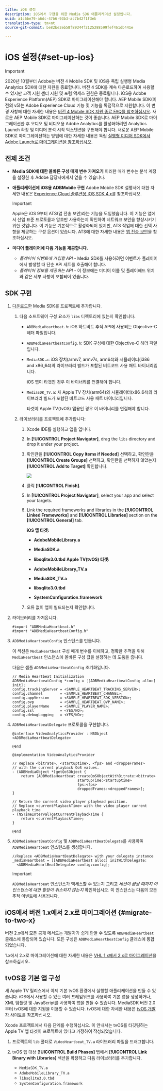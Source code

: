 ```yaml
---
title: iOS 설정
description: iOS에서 구현을 위한 Media SDK 애플리케이션 설정입니다.
uuid: a1c6be79-a6dc-47b6-93b3-ac7b42f1f3eb
translation-type: tm+mt
source-git-commit: be82be2eb58f89344f2125288599fef461db441e

---
```



# iOS 설정{#set-up-ios}

>[!IMPORTANT]
>
>2020년 10월부터 Adobe는 버전 4 Mobile SDK 및 iOS용 독립 실행형 Media Analytics SDK에 대한 지원을 종료합니다. 버전 4 SDK를 계속 다운로드하여 사용할 수 있지만 고객 지원 센터 지원 및 포럼 액세스 권한은 종료됩니다. iOS용 Adobe Experience Platform(AEP) SDK로 마이그레이션해야 합니다. AEP Mobile SDK(이전의 v5)는 Adobe Experience Cloud 기능 및 기능을 독점적으로 지원합니다. 이 변경 사항에 대한 자세한 내용은 [버전 4 Mobile SDK 지원 종료 FAQ를 참조하십시오](https://aep-sdks.gitbook.io/docs/version-4-sdk-end-of-support-faq). 새로운 AEP Mobile SDK로 마이그레이션하는 것이 좋습니다.
AEP Mobile SDK로 마이그레이션한 후 오디오 및 비디오용 Adobe Analytics를 활성화하려면 Analytics Launch 확장 및 미디어 분석 시작 익스텐션을 구현해야 합니다. 새로운 AEP Mobile SDK로 마이그레이션하는 방법에 대한 자세한 내용은 독립 [실행형 미디어 SDK에서 Adobe Launch로 마이그레이션을 참조하십시오 ](https://docs.adobe.com/content/help/en/media-analytics/using/sdk-implement/sdk-to-launch/sdk-to-launch-migration.html)


## 전제 조건

* **Media SDK에 대한 올바른 구성 매개 변수 가져오기**
이러한 매개 변수는 분석 계정을 설정한 후 Adobe 담당자에게서 얻을 수 있습니다.
* **애플리케이션에 iOS용 ADBMobile 구현**
Adobe Mobile SDK 설명서에 대한 자세한 내용은 [Experience Cloud 솔루션용 iOS SDK 4.x](https://docs.adobe.com/content/help/ko-KR/mobile-services/ios/overview.html)를 참조하십시오.

   >[!IMPORTANT]
   >
   >Apple은 iOS 9부터 ATS(앱 전송 보안)라는 기능을 도입했습니다. 이 기능은 앱에서 산업 표준 프로토콜과 암호만 사용하는지 확인하여 네트워크 보안을 향상시키기 위한 것입니다. 이 기능은 기본적으로 활성화되어 있지만, ATS 작업에 대한 선택 사항을 제공하는 구성 옵션이 있습니다. ATS에 대한 자세한 내용은 [앱 전송 보안](https://docs.adobe.com/content/help/en/mobile-services/ios/config-ios/app-transport-security.html)을 참조하십시오.

* **미디어 플레이어에 다음 기능을 제공합니다.**

   * _플레이어 이벤트에 가입할 API_ - Media SDK를 사용하려면 이벤트가 플레이어에서 발생할 때 단순 API 세트를 호출해야 합니다.
   * _플레이어 정보를 제공하는 API_ - 이 정보에는 미디어 이름 및 플레이헤드 위치와 같은 세부 사항이 포함되어 있습니다.

## SDK 구현

1. [다운로드한](/help/sdk-implement/download-sdks.md#download-2x-sdks) Media SDK를 프로젝트에 추가합니다.

   1. 다음 소프트웨어 구성 요소가 `libs` 디렉토리에 있는지 확인합니다.

      * `ADBMediaHeartbeat.h`: iOS 하트비트 추적 API에 사용되는 Objective-C 헤더 파일입니다.
      * `ADBMediaHeartbeatConfig.h`: SDK 구성에 대한 Objective-C 헤더 파일입니다.
      * `MediaSDK.a`: iOS 장치(armv7, armv7s, arm64)와 시뮬레이터(i386 and x86_64)의 라이브러리 빌드가 포함된 비트코드 사용 패트 바이너리입니다.

         iOS 앱이 타겟인 경우 이 바이너리를 연결해야 합니다.

      * `MediaSDK_TV.a`: 새 Apple TV 장치(arm64)와 시뮬레이터(x86_64)의 라이브러리 빌드가 포함된 비트코드 사용 패트 바이너리입니다.

         타겟이 Apple TV(tvOS) 앱용인 경우 이 바이너리를 연결해야 합니다.
   1. 라이브러리를 프로젝트에 추가합니다:

      1. Xcode IDE를 실행하고 앱을 엽니다.
      1. In **[!UICONTROL Project Navigator]**, drag the `libs` directory and drop it under your project.

      1. 확인란을 **[!UICONTROL Copy Items if Needed]** 선택하고, 확인란을 **[!UICONTROL Create Groups]** 선택하고, 확인란을 선택하지 않았는지 **[!UICONTROL Add to Target]** 확인합니다.

         ![](assets/choose-options_ios.png)

      1. 클릭 **[!UICONTROL Finish]**.
      1. In **[!UICONTROL Project Navigator]**, select your app and select your targets.
      1. Link the required frameworks and libraries in the **[!UICONTROL Linked Frameworks]** and **[!UICONTROL Libraries]** section on the **[!UICONTROL General]** tab.

         **iOS 앱 타겟:**

         * **AdobeMobileLibrary.a**
         * **MediaSDK.a**
         * **libsqlite3.0.tbd**
         **Apple TV(tvOS) 타겟:**

         * **AdobeMobileLibrary_TV.a**
         * **MediaSDK_TV.a**
         * **libsqlite3.0.tbd**
         * **SystemConfiguration.framework**
      1. 오류 없이 앱이 빌드되는지 확인합니다.




1. 라이브러리를 가져옵니다.

   ```
   #import "ADBMediaHeartbeat.h"
   #import "ADBMediaHeartbeatConfig.h"
   ```

1. `ADBMediaHeartbeatConfig` 인스턴스를 만듭니다.

   이 섹션은 `MediaHeartbeat` 구성 매개 변수를 이해하고, 정확한 추적을 위해 `MediaHeartbeat` 인스턴스에 올바른 구성 값을 설정하는 데 도움을 줍니다.

   다음은 샘플 `ADBMediaHeartbeatConfig` 초기화입니다.

   ```
   // Media Heartbeat Initialization
   ADBMediaHeartbeatConfig *config = [[ADBMediaHeartbeatConfig alloc] init];
   config.trackingServer = <SAMPLE_HEARTBEAT_TRACKING_SERVER>;
   config.channel        = <SAMPLE_HEARTBEAT_CHANNEL>;
   config.appVersion     = <SAMPLE_HEARTBEAT_SDK_VERSION>;
   config.ovp            = <SAMPLE_HEARTBEAT_OVP_NAME>;
   config.playerName     = <SAMPLE_PLAYER_NAME>;
   config.ssl            = <YES/NO>;
   config.debugLogging   = <YES/NO>;
   ```

1. `ADBMediaHeartbeatDelegate` 프로토콜을 구현합니다.

   ```
   @interface VideoAnalyticsProvider : NSObject <ADBMediaHeartbeatDelegate>
   
   @end
   
   @implementation VideoAnalyticsProvider
   
   // Replace <bitrate>, <startuptime>, <fps> and <droppeFrames>  
   // with the current playback QoS values.
   - (ADBMediaObject *)getQoSObject {
       return [ADBMediaHeartbeat createQoSObjectWithBitrate:<bitrate>  
                                 startupTime:<startuptime>   
                                 fps:<fps>  
                                 droppedFrames:<droppedFrames>];
   }
   
   // Return the current video player playhead position.
   // Replace <currentPlaybackTime> with the video player current playback time
   - (NSTimeInterval)getCurrentPlaybackTime {
       return <currentPlaybackTime>;
   }
   
   @end
   ```

1. `ADBMediaHeartBeatConfig` 및 `ADBMediaHeartBeatDelegate`를 사용하여 `ADBMediaHeartbeat` 인스턴스를 생성합니다.

   ```
   //Replace <ADBMediaHeartBeatDelegate> with your delegate instance
   _mediaHeartbeat = [[ADBMediaHeartbeat alloc] initWithDelegate:
     <ADBMediaHeartBeatDelegate> config:config];
   ```

   >[!IMPORTANT]
   >
   >`ADBMediaHeartbeat` 인스턴스가 액세스할 수 있는지 그리고 *세션이 끝날 때까지 이 인스턴스에 대한 할당이 취소되지 않는지* 확인하십시오. 이 인스턴스는 다음의 모든 추적 이벤트에 사용됩니다.

## iOS에서 버전 1.x에서 2.x로 마이그레이션 {#migrate-to-two-x}

버전 2.x에서 모든 공개 메서드는 개발자가 쉽게 만들 수 있도록 `ADBMediaHeartbeat` 클래스에 통합되어 있습니다. 모든 구성은 `ADBMediaHeartbeatConfig` 클래스에 통합되었습니다.

1.x에서 2.x로 마이그레이션에 대한 자세한 내용은 [VHL 1.x에서 2.x로 마이그레이션](/help/sdk-implement/va-1x-to-2x/mig-1x-2x-overview.md)을 참조하십시오.

## tvOS용 기본 앱 구성

새 Apple TV 릴리스에서 이제 기본 tvOS 환경에서 실행할 애플리케이션을 만들 수 있습니다. iOS에서 사용할 수 있는 여러 프레임워크를 사용하여 기본 앱을 생성하거나, XML 템플릿 및 JavaScript를 사용하여 앱을 만들 수 있습니다. MediaSDK 버전 2.0부터 tvOS에 대한 지원을 이용할 수 있습니다. tvOS에 대한 자세한 내용은 [tvOS 개발자 사이트](https://developer.apple.com/tvos/)를 참조하십시오.

Xcode 프로젝트에서 다음 단계를 수행하십시오. 이 안내서는 tvOS를 타깃팅하는 Apple TV 앱 타겟이 프로젝트에 있다고 가정하여 작성되었습니다.

1. 프로젝트의 `lib` 폴더로 `VideoHeartbeat_TV.a` 라이브러리 파일을 드래그합니다.

1. tvOS 앱 대상 **[!UICONTROL Build Phases]** 탭에서 **[!UICONTROL Link Binary with Libraries]** 섹션을 확장하고 다음 라이브러리를 추가합니다.

   * `MediaSDK_TV.a`
   * `AdobeMobileLibrary_TV.a`
   * `libsqlite3.0.tbd`
   * `SystemConfiguration.framework`
